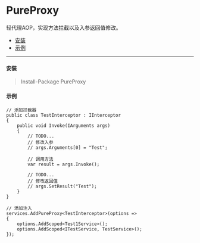 # PureProxy
轻代理AOP，实现方法拦截以及入参返回值修改。

<!--TOC-->
- [安装](#安装)
- [示例](#示例)
<!--/TOC-->
---

#### 安装
> Install-Package PureProxy

#### 示例

````
// 添加拦截器
public class TestInterceptor : IInterceptor
{
    public void Invoke(IArguments args)
    {
        // TODO...
        // 修改入参
        // args.Arguments[0] = "Test";

        // 调用方法
        var result = args.Invoke();

        // TODO...
        // 修改返回值
        // args.SetResult("Test");
    }
}

// 添加注入
services.AddPureProxy<TestInterceptor>(options =>
{
    options.AddScoped<Test1Service>();
    options.AddScoped<ITestService, TestService>();
});

````